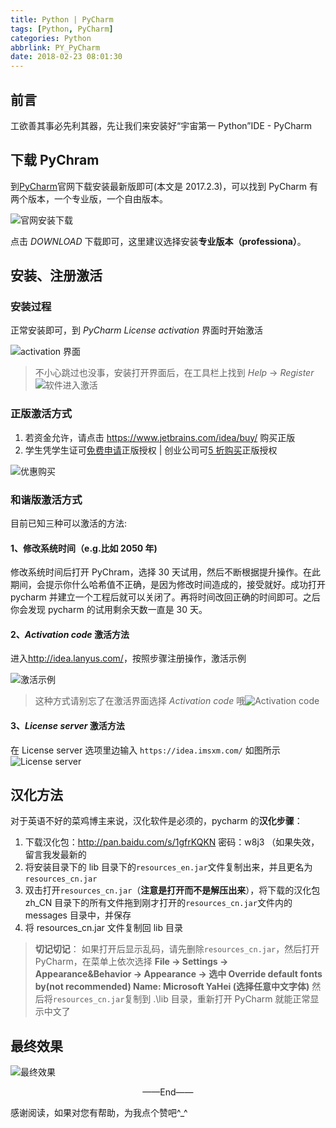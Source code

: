 ```yaml
---
title: Python | PyCharm
tags: [Python, PyCharm]
categories: Python
abbrlink: PY_PyCharm
date: 2018-02-23 08:01:30
---
```


## 前言

工欲善其事必先利其器，先让我们来安装好“宇宙第一 Python”IDE - PyCharm

<!-- more -->

## 下载 PyChram

到[PyCharm](https://www.jetbrains.com/pycharm/download/)官网下载安装最新版即可(本文是 2017.2.3)，可以找到 PyCharm 有两个版本，一个专业版，一个自由版本。

![官网安装下载](https://zuiyu-1253240738.cos.ap-beijing.myqcloud.com/Pycharm/%E5%AE%89%E8%A3%85.png)

点击 _DOWNLOAD_ 下载即可，这里建议选择安装**专业版本（professiona）**。

## 安装、注册激活

### 安装过程

正常安装即可，到 _PyCharm License activation_ 界面时开始激活

![activation 界面](https://zuiyu-1253240738.cos.ap-beijing.myqcloud.com/Pycharm/%E6%BF%80%E6%B4%BB%E7%95%8C%E9%9D%A2.png)

> 不小心跳过也没事，安装打开界面后，在工具栏上找到 _Help_ -> _Register_![软件进入激活](https://zuiyu-1253240738.cos.ap-beijing.myqcloud.com/Pycharm/jihuo2.png)

### 正版激活方式

1. 若资金允许，请点击 <https://www.jetbrains.com/idea/buy/> 购买正版
2. 学生凭学生证可[免费申请](https://www.jetbrains.com/student/)正版授权 | 创业公司可[5 折购买](https://www.jetbrains.com/shop/eform/startup)正版授权

![优惠购买](https://zuiyu-1253240738.cos.ap-beijing.myqcloud.com/Pycharm/%E6%AD%A3%E7%89%88%E8%B4%AD%E4%B9%B0.png)

### 和谐版激活方式

目前已知三种可以激活的方法:

#### 1、修改系统时间（e.g.比如 2050 年)

修改系统时间后打开 PyChram，选择 30 天试用，然后不断根据提升操作。在此期间，会提示你什么哈希值不正确，是因为修改时间造成的，接受就好。成功打开 pycharm 并建立一个工程后就可以关闭了。再将时间改回正确的时间即可。之后你会发现 pycharm 的试用剩余天数一直是 30 天。

#### 2、_Activation code_ 激活方法

进入<http://idea.lanyus.com/>，按照步骤注册操作，激活示例

![激活示例](https://zuiyu-1253240738.cos.ap-beijing.myqcloud.com/Pycharm/%E6%BF%80%E6%B4%BB.png)

> 这种方式请别忘了在激活界面选择 _Activation code_ 哦![Activation code](https://zuiyu-1253240738.cos.ap-beijing.myqcloud.com/Pycharm/Activation-code.png)

#### 3、_License server_ 激活方法

在 License server 选项里边输入 `https://idea.imsxm.com/` 如图所示![License server](https://zuiyu-1253240738.cos.ap-beijing.myqcloud.com/Pycharm/license.png)

## 汉化方法

对于英语不好的菜鸡博主来说，汉化软件是必须的，pycharm 的**汉化步骤**：

1. 下载汉化包：<http://pan.baidu.com/s/1gfrKQKN> 密码：w8j3 （如果失效，留言我发最新的
2. 将安装目录下的 lib 目录下的`resources_en.jar`文件复制出来，并且更名为`resources_cn.jar`
3. 双击打开`resources_cn.jar`（**注意是打开而不是解压出来**），将下载的汉化包 zh_CN 目录下的所有文件拖到刚才打开的`resources_cn.jar`文件内的 messages 目录中，并保存
4. 将 resources_cn.jar 文件复制回 lib 目录

> **切记切记**：
> 如果打开后显示乱码，请先删除`resources_cn.jar`，然后打开 PyCharm，在菜单上依次选择 **File -> Settings -> Appearance&Behavior -> Appearance -> 选中 Override default fonts by(not recommended) Name: Microsoft YaHei (选择任意中文字体)** 然后将`resources_cn.jar`复制到 .\lib 目录，重新打开 PyCharm 就能正常显示中文了

## 最终效果

![最终效果](https://zuiyu-1253240738.cos.ap-beijing.myqcloud.com/Pycharm/%E5%AE%8C%E7%BB%93la.png)

<center>——End——</center>

感谢阅读，如果对您有帮助，为我点个赞吧^\_^
